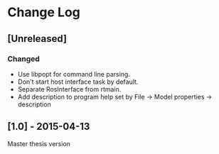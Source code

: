 # Change Log

## [Unreleased]
### Changed
- Use libpopt for command line parsing.
- Don't start host interface task by default.
- Separate RosInterface from rtmain.
- Add description to program help set by File -> Model properties -> description

## [1.0] - 2015-04-13
Master thesis version
